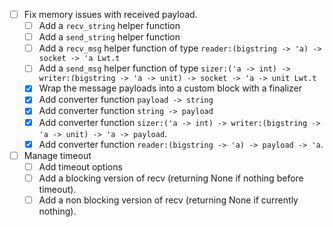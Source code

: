* [ ] Fix memory issues with received payload.
    * [ ] Add a `recv_string` helper function
    * [ ] Add a `send_string` helper function
    * [ ] Add a `recv_msg` helper function of type `reader:(bigstring -> 'a) -> socket -> 'a Lwt.t`
    * [ ] Add a `send_msg` helper function of type `sizer:('a -> int) -> writer:(bigstring -> 'a -> unit) -> socket -> 'a -> unit Lwt.t`
    * [X] Wrap the message payloads into a custom block with a finalizer
    * [X] Add converter function `payload -> string`
    * [X] Add converter function `string -> payload`
    * [X] Add converter function `sizer:('a -> int) -> writer:(bigstring -> 'a -> unit) -> 'a -> payload`.
    * [X] Add converter function `reader:(bigstring -> 'a) -> payload -> 'a`.
* [ ] Manage timeout
    * [ ] Add timeout options
    * [ ] Add a blocking version of recv (returning None if nothing before timeout).
    * [ ] Add a non blocking version of recv (returning None if currently nothing).

